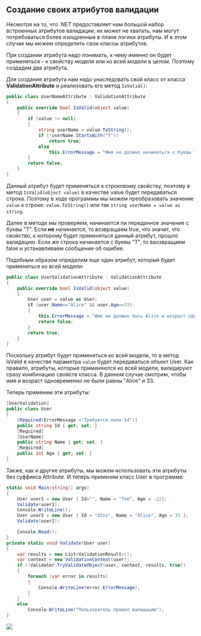 ## Создание своих атрибутов валидации

Несмотря на то, что .NET предоставляет нам большой набор встроенных атрибутов валидации, их может не хватать, нам могут потребоваться более 
изощренные в плане логики атрибуты. И в этом случае мы можем определить свои классы атрибутов.

При создании атрибута надо понимать, к чему именно он будет применяться - к свойству модели или ко всей модели в целом. Поэтому создадим два атрибута.

Для создания атрибута нам надо унаследовать свой класс от класса **ValidationAttribute** и реализовать его метод `IsValid()`:

```cs
public class UserNameAttribute : ValidationAttribute
{
    public override bool IsValid(object value)
    {
        if (value != null)
        {
            string userName = value.ToString();
            if (!userName.StartsWith("T"))
                return true;
            else
                this.ErrorMessage = "Имя не должно начинаться с буквы T";
        }
        return false;
    }
}
```

Данный атрибут будет применяться к строковому свойству, поэтому в метод `IsValid(object value)` в качестве value будет передаваться строка. 
Поэтому в ходе программы мы можем преобразовать значение `value` к строке: `value.ToString()` или так `string userName = value as string`.

Далее в методе мы проверяем, начинается ли переданное значение с буквы "T". Если **не** начинается, то возвращаем true, 
что значит, что свойство, к которому будет применяться данный атрибут, прошло валидацию. Если же строка начинается с буквы "T", то ваозвращаем false и 
устанавливаем сообщение об ошибке.

Подобным образом определим еще один атрибут, который будет применяться ко всей модели:

```cs
public class UserValidationAttribute : ValidationAttribute
{
    public override bool IsValid(object value)
    {
        User user = value as User;
        if (user.Name=="Alice" && user.Age==33)
        {
            this.ErrorMessage = "Имя не должно быть Alice и возраст одновременно не должен быть равен 33";
            return false;
        }
        return true;
    }
}
```

Поскольку атрибут будет применяться ко всей модели, то в метод IsValid в качестве параметра `value` будет передаваться объект User. Как правило, 
атрибуты, которые применяются ко всей модели, валидируют сразу комбинацию свойств класса. В данном случае смотрим, чтобы имя и возраст одновременно не были равны 
"Alice" и 33.

Теперь применим эти атрибуты:

```cs
[UserValidation]
public class User
{
    [Required(ErrorMessage ="Требуется поле Id")]
    public string Id { get; set; }
    [Required]
    [UserName]
    public string Name { get; set; }
    [Required]
    public int Age { get; set; }
}
```

Также, как и другие атрибуты, мы можем использовать эти атрибуты без суффикса Attribute. И теперь применим класс User в программе:

```cs
static void Main(string[] args)
{
	User user1 = new User { Id="", Name = "Tom", Age = -22};
    Validate(user1);
	Console.WriteLine();
    User user2 = new User { Id = "d3io", Name = "Alice", Age = 33 };
    Validate(user2);

    Console.Read();
}
private static void Validate(User user)
{
    var results = new List<ValidationResult>();
    var context = new ValidationContext(user);
    if (!Validator.TryValidateObject(user, context, results, true))
    {
        foreach (var error in results)
        {
            Console.WriteLine(error.ErrorMessage);
        }
    }
    else
		Console.WriteLine("Пользователь прошел валидацию");
}
```

![](https://metanit.com/web/javascript/./pics/26.5.png)

